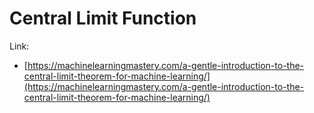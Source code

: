 # Central Limit Function

Link:  
- [https://machinelearningmastery.com/a-gentle-introduction-to-the-central-limit-theorem-for-machine-learning/](https://machinelearningmastery.com/a-gentle-introduction-to-the-central-limit-theorem-for-machine-learning/)

